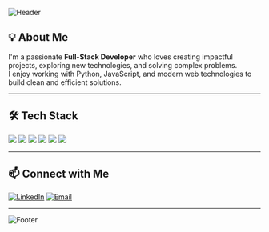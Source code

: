 <!-- Banner -->
![Header](https://capsule-render.vercel.app/api?type=waving&color=0:1e3c72,100:2a5298&height=200&section=header&text=Hi%20there%20👋%20I'm%20Maor%20Pinhas&fontSize=35&fontColor=ffffff&animation=fadeIn)

## 💡 About Me
I'm a passionate **Full-Stack Developer** who loves creating impactful projects, exploring new technologies, and solving complex problems.  
I enjoy working with Python, JavaScript, and modern web technologies to build clean and efficient solutions.

---

## 🛠 Tech Stack
<div>
  <img src="https://img.shields.io/badge/Python-3776AB?style=for-the-badge&logo=python&logoColor=white"/>
  <img src="https://img.shields.io/badge/Django-092E20?style=for-the-badge&logo=django&logoColor=white"/>
  <img src="https://img.shields.io/badge/Flask-000000?style=for-the-badge&logo=flask&logoColor=white"/>
  <img src="https://img.shields.io/badge/JavaScript-F7DF1E?style=for-the-badge&logo=javascript&logoColor=black"/>
  <img src="https://img.shields.io/badge/React-20232A?style=for-the-badge&logo=react&logoColor=61DAFB"/>
  <img src="https://img.shields.io/badge/Java-339933?style=for-the-badge&logo=Java&logoColor=white"/
  <img src="https://img.shields.io/badge/SQL-4169E1?style=for-the-badge&logo=SQL&logoColor=white"/>
</div>

---

## 📫 Connect with Me
[![LinkedIn](https://img.shields.io/badge/LinkedIn-0A66C2?style=for-the-badge&logo=linkedin&logoColor=white)](https://www.linkedin.com/in/maor-pinhas)
[![Email](https://img.shields.io/badge/Email-0078D4?style=for-the-badge&logo=gmail&logoColor=white)](mailto:maorpi438@gmail.com)

---

<!-- Footer -->
![Footer](https://capsule-render.vercel.app/api?type=waving&color=0:1e3c72,100:2a5298&height=100&section=footer)
